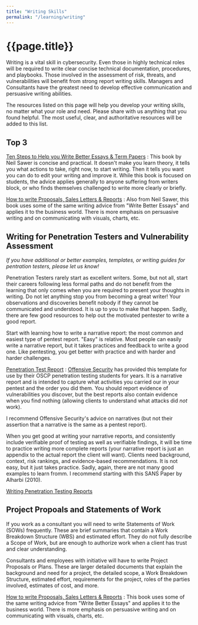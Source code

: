 ```yaml
---
title: "Writing Skills"
permalink: "/learning/writing"
---
```


# {{page.title}}

Writing is a vital skill in cybersecurity. Even those in highly technical roles will be required to write clear concise technical documentation, procedures, and playbooks. Those involved in the assessment of risk, threats, and vulnerabilities will benefit from strong report writing skills. Managers and Consultants have the greatest need to develop effective communication and persuasive writing abilities.

The resources listed on this page will help you develop your writing skills, no matter what your role and need. Please share with us anything that you found helpful. The most useful, clear, and authoritative resources will be added to this list.

## Top 3

[Ten Steps to Help you Write Better Essays & Term Papers](https://www.uregina.ca/library/assets/docs/pdf/e_books/Essaybook.pdf)
: This book by Neil Sawer is concise and practical. It doesn't make you learn theory, it tells you what actions to take, right now, to start writing. Then it tells you want you can do to edit your writing and improve it. While this book is focused on students, the advice applies generally to anyone suffering from writers block, or who finds themselves challenged to write more clearly or briefly.

[How to write Proposals, Sales Letters & Reports](https://books.google.ca/books?id=KUyrAbpXGi8C&lpg=PP1&dq=inauthor%3A%22Neil%20Sawers%22&pg=PA84#v=onepage&q&f=false)
: Also from Neil Sawer, this book uses some of the same writing advice from "Write Better Essays" and applies it to the business world. There is more emphasis on persuasive writing and on communicating with visuals, charts, etc.


## Writing for Penetration Testers and Vulnerability Assessment

*If you have additional or better examples, templates, or writing guides for pentration testers, please let us know!*

Penetration Testers rarely start as excellent writers. Some, but not all, start their careers following less formal paths and do not benefit from the learning that only comes when you are required to present your thoughts in writing. Do not let anything stop you from becoming a great writer! Your observations and discoveries benefit nobody if they cannot be communicated and understood. It is up to you to make that happen. Sadly, there are few good resources to help out the motivated pentester to write a good report.

Start with learning how to write a narrative report: the most common and easiest type of pentest report. "Easy" is relative. Most people can easily write a narrative report, but it takes practices and feedback to write a good one. Like pentesting, you get better with practice and with harder and harder challenges.

[Penetration Test Report](https://www.offensive-security.com/reports/sample-penetration-testing-report.pdf)
: [Offensive Security](https://www.offensive-security.com/) has provided this template for use by their OSCP penetration testing students for years. It is a narrative report and is intended to capture what activities you carried our in your pentest and the order you did them. You should report evidence of vulnerabilities you discover, but the best reports also contain evidence when you find nothing (allowing clients to understand what attacks did *not* work).

I recommend Offensive Security's advice on narratives (but not their assertion that a narrative is the same as a pentest report). 

When you get good at writing your narrative reports, and consistently include verifiable proof of testing as well as verifiable findings, it will be time to practice writing more complete reports (your narrative report is just an appendix to the actual report the client will want). Clients need background, context, risk rankings, and evidence-based recommendations. It is not easy, but it just takes practice. Sadly, again, there are not many good examples to learn fromm. I recommend starting with this SANS Paper by Alharbi (2010).

[Writing Penetration Testing Reports](https://www.sans.org/reading-room/whitepapers/bestprac/writing-penetration-testing-report-33343)

## Project Propoals and Statements of Work

If you work as a consultant you will need to write Statements of Work (SOWs) frequently. These are brief summaries that contain a Work Breakdown Structure (WBS) and estimated effort. They do not fully describe a Scope of Work, but are enough to authorize work when a client has trust and clear understanding. 

Consultants and employees with initiative will have to write Project Proposals or Plans. These are larger detailed documents that explain the background and need for a project, the detailed scope, a Work Breakdown Structure, estimated effort, requirements for the project, roles of the parties involved, estimates of cost, and more.  

[How to write Proposals, Sales Letters & Reports](https://books.google.ca/books?id=KUyrAbpXGi8C&lpg=PP1&dq=inauthor%3A%22Neil%20Sawers%22&pg=PA84#v=onepage&q&f=false)
: This book uses some of the same writing advice from "Write Better Essays" and applies it to the business world. There is more emphasis on persuasive writing and on communicating with visuals, charts, etc.

